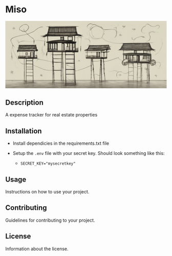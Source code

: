 # Miso

![Banner Image](./842269_Generate%20a%20banner%20image%20for%20a%20website%20for%20its%20bran_xl-1024-v1-0.png)

## Description

A expense tracker for real estate properties

## Installation

* Install dependicies in the requirements.txt file

* Setup the ```.env``` file with your secret key. Should look something like this:
  * ```SECRET_KEY="mysecretkey"```

## Usage

Instructions on how to use your project.

## Contributing

Guidelines for contributing to your project.

## License

Information about the license.